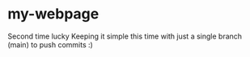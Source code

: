 # my-webpage
Second time lucky
Keeping it simple this time with just a single branch (main) to push commits :)
